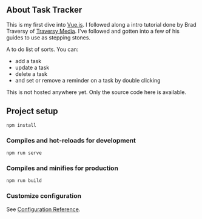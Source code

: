 ## About Task Tracker

This is my first dive into <a href="https://vuejs.org/guide/quick-start.html">Vue.js</a>. I followed along a intro tutorial done by Brad Traversy of <a href="https://www.traversymedia.com/">Traversy Media</a>. I've followed and gotten into a few of his guides to use as stepping stones.

A to do list of sorts. You can:

- add a task
- update a task
- delete a task
- and set or remove a reminder on a task by double clicking

This is not hosted anywhere yet. Only the source code here is available.

## Project setup

```
npm install
```

### Compiles and hot-reloads for development

```
npm run serve
```

### Compiles and minifies for production

```
npm run build
```

### Customize configuration

See [Configuration Reference](https://cli.vuejs.org/config/).
